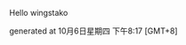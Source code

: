 <!--- 
The README.md is auto-generated. Do not edit.
--->

Hello wingstako

generated at 10月6日星期四 下午8:17 [GMT+8]